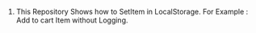 1. This Repository Shows how to SetItem in LocalStorage. For Example : Add to cart Item without Logging.
